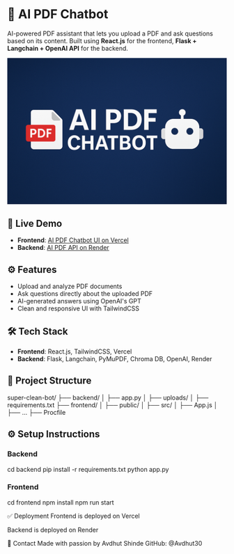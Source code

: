 # 📄 AI PDF Chatbot

AI-powered PDF assistant that lets you upload a PDF and ask questions based on its content. Built using **React.js** for the frontend, **Flask + Langchain + OpenAI API** for the backend.



![AI PDF Chatbot Header](./assets/header.png)


## 🚀 Live Demo

- **Frontend**: [AI PDF Chatbot UI on Vercel](https://ai-pdf-chatbot-clean-r90pui82b-avdhuts-projects.vercel.app/)
- **Backend**: [AI PDF API on Render](https://ai-pdf-chatbot-clean-api.onrender.com/)

## ⚙️ Features

- Upload and analyze PDF documents
- Ask questions directly about the uploaded PDF
- AI-generated answers using OpenAI's GPT
- Clean and responsive UI with TailwindCSS

## 🛠 Tech Stack

- **Frontend**: React.js, TailwindCSS, Vercel
- **Backend**: Flask, Langchain, PyMuPDF, Chroma DB, OpenAI, Render

## 📂 Project Structure

super-clean-bot/
├── backend/
│ ├── app.py
│ ├── uploads/
│ ├── requirements.txt
├── frontend/
│ ├── public/
│ ├── src/
│ ├── App.js
│ ├── ...
├── Procfile




## ⚙️ Setup Instructions

### Backend
cd backend
pip install -r requirements.txt
python app.py

### Frontend
cd frontend
npm install
npm run start

✅ Deployment
Frontend is deployed on Vercel

Backend is deployed on Render

📧 Contact
Made with passion by Avdhut Shinde
GitHub: @Avdhut30



